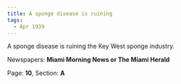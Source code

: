 ```yaml
---  
title: A sponge disease is ruining  
tags:  
  - Apr 1939  
---  
```

  
A sponge disease is ruining the Key West sponge industry.  
  
Newspapers: **Miami Morning News or The Miami Herald**  
  
Page: **10**, Section: **A** 
